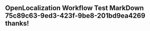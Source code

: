 <properties
ms.topic="hero-topic"
ms.test1="hero-topic"
ms.test2="test"/>

## OpenLocalization Workflow Test MarkDown 75c89c63-9ed3-423f-9be8-201bd9ea4269 thanks!

